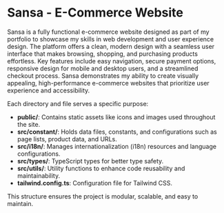 # Sansa - E-Commerce Website

Sansa is a fully functional e-commerce website designed as part of my portfolio to showcase my skills in web development and user experience design. The platform offers a clean, modern design with a seamless user interface that makes browsing, shopping, and purchasing products effortless. Key features include easy navigation, secure payment options, responsive design for mobile and desktop users, and a streamlined checkout process. Sansa demonstrates my ability to create visually appealing, high-performance e-commerce websites that prioritize user experience and accessibility.

Each directory and file serves a specific purpose:

- **public/**: Contains static assets like icons and images used throughout the site.
- **src/constant/**: Holds data files, constants, and configurations such as page lists, product data, and URLs.
- **src/i18n/**: Manages internationalization (i18n) resources and language configurations.
- **src/types/**: TypeScript types for better type safety.
- **src/utils/**: Utility functions to enhance code reusability and maintainability.
- **tailwind.config.ts**: Configuration file for Tailwind CSS.

This structure ensures the project is modular, scalable, and easy to maintain.
